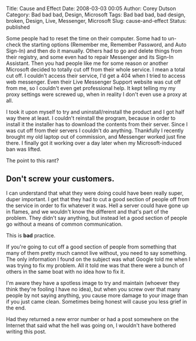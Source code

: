 Title: Cause and Effect
Date: 2008-03-03 00:05
Author: Corey Dutson
Category: Bad bad bad, Design, Microsoft
Tags: Bad bad bad, bad design, broken, Design, Live, Messenger, Microsoft
Slug: cause-and-effect
Status: published

Some people had to reset the time on their computer. Some had to
un-check the starting options (Remember me, Remember Password, and Auto
Sign-In) and then do it manually. Others had to go and delete things
from their registry, and some even had to repair Messenger and its
Sign-In Assistant. Then you had people like me for some reason or
another Microsoft decided to totally cut off from their whole service. I
mean a total cut off. I couldn't access their service, I'd get a 404
when I tried to access web messenger. Even their Live Messenger Support
website was cut off from me, so I couldn't even get professional help.
It kept telling my my proxy settings were screwed up, when in reality I
don't even use a proxy at all.

I took it upon myself to try and uninstall/reinstall the product and I
got half way there at least. I couldn't reinstall the program, because
in order to install it the installer has to download the contents from
their server. Since I was cut off from their servers I couldn't do
anything. Thankfully I recently brought my old laptop out of commission,
and Messenger worked just fine there. I finally got it working over a
day later when my Microsoft-induced ban was lifted.

The point to this rant?

Don't screw your customers.
---------------------------

I can understand that what they were doing could have been really super,
duper important. I get that they had to cut a good section of people off
from the service in order to fix whatever it was. Hell a server could
have gone up in flames, and we wouldn't know the different and that's
part of the problem. They didn't say anything, but instead let a good
section of people go without a means of common communication.

This is **bad** practice.

If you're going to cut off a good section of people from something that
many of them pretty much cannot live without, you need to say something.
The only information I found on the subject was what Google told me when
I was trying to fix my problem. All it told me was that there were a
bunch of others in the same boat with no idea how to fix it.

I'm aware they have a spotless image to try and maintain (whoever they
think they're fooling I have no idea), but when you screw over that many
people by not saying anything, you cause more damage to your image than
if you just came clean. Sometimes being honest will cause you less grief
in the end.

Had they returned a new error number or had a post somewhere on the
Internet that said what the hell was going on, I wouldn't have bothered
writing this post.
